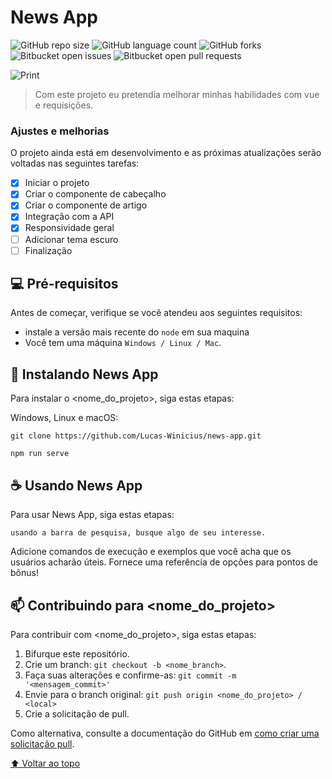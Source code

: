 # News App

![GitHub repo size](https://img.shields.io/github/repo-size/Lucas-Winicius/news-app?style=for-the-badge)
![GitHub language count](https://img.shields.io/github/languages/count/Lucas-Winicius/news-app?style=for-the-badge)
![GitHub forks](https://img.shields.io/github/forks/Lucas-Winicius/news-app?style=for-the-badge)
![Bitbucket open issues](https://img.shields.io/bitbucket/issues/Lucas-Winicius/news-app?style=for-the-badge)
![Bitbucket open pull requests](https://img.shields.io/bitbucket/pr-raw/Lucas-Winicius/news-app?style=for-the-badge)

<img src="https://i.imgur.com/vTUb42J.png" alt="Print">

> Com este projeto eu pretendia melhorar minhas habilidades com vue e requisições.

### Ajustes e melhorias

O projeto ainda está em desenvolvimento e as próximas atualizações serão voltadas nas seguintes tarefas:

- [x] Iniciar o projeto
- [x] Criar o componente de cabeçalho
- [x] Criar o componente de artigo
- [x] Integração com a API
- [x] Responsividade geral
- [ ] Adicionar tema escuro
- [ ] Finalização

## 💻 Pré-requisitos

Antes de começar, verifique se você atendeu aos seguintes requisitos:
* instale a versão mais recente do `node` em sua maquina
* Você tem uma máquina `Windows / Linux / Mac`.

## 🚀 Instalando News App

Para instalar o <nome_do_projeto>, siga estas etapas:

Windows, Linux e macOS:
```
git clone https://github.com/Lucas-Winicius/news-app.git
```
```
npm run serve
```

## ☕ Usando News App

Para usar News App, siga estas etapas:

```
usando a barra de pesquisa, busque algo de seu interesse.
```

Adicione comandos de execução e exemplos que você acha que os usuários acharão úteis. Fornece uma referência de opções para pontos de bônus!

## 📫 Contribuindo para <nome_do_projeto>
<!---Se o seu README for longo ou se você tiver algum processo ou etapas específicas que deseja que os contribuidores sigam, considere a criação de um arquivo CONTRIBUTING.md separado--->
Para contribuir com <nome_do_projeto>, siga estas etapas:

1. Bifurque este repositório.
2. Crie um branch: `git checkout -b <nome_branch>`.
3. Faça suas alterações e confirme-as: `git commit -m '<mensagem_commit>'`
4. Envie para o branch original: `git push origin <nome_do_projeto> / <local>`
5. Crie a solicitação de pull.

Como alternativa, consulte a documentação do GitHub em [como criar uma solicitação pull](https://help.github.com/en/github/collaborating-with-issues-and-pull-requests/creating-a-pull-request).

[⬆ Voltar ao topo](#news-app)<br>
